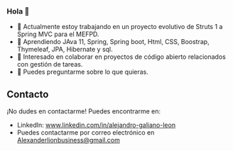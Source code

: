 ### Hola 👋

<!--
**lexlion24/lexlion24** is a ✨ _special_ ✨ repository because its `README.md` (this file) appears on your GitHub profile.
-->
- 🔭 Actualmente estoy trabajando en un proyecto evolutivo de Struts 1 a Spring MVC para el MEFPD.
- 🌱 Aprendiendo JAva 11, Spring, Spring boot, Html, CSS, Boostrap, Thymeleaf, JPA, Hibernate y sql.
- 👯 Interesado en colaborar en proyectos de código abierto relacionados con gestión de tareas.
- 💬 Puedes preguntarme sobre lo que quieras.

## Contacto
¡No dudes en contactarme! Puedes encontrarme en:
- LinkedIn: www.linkedin.com/in/alejandro-galiano-leon
- Puedes contactarme por correo electrónico en Alexanderlionbusiness@gmail.com
